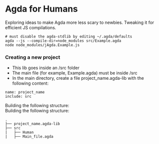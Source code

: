 # Agda for Humans

Exploring ideas to make Agda more less scary to newbies. Tweaking it for efficient JS compilations.

```
# must disable the agda-stdlib by editing ~/.agda/defaults
agda --js --compile-dir=node_modules src/Example.agda
node node_modules/jAgda.Example.js
```

### Creating a new project
- This lib goes inside an /src folder
- The main file (for example, Example.agda) must be inside /src
- In the main directory, create a file project_name.agda-lib with the following content:
```
name: project_name
include: src
```

Building the following structure:  
Building the following structure:
```
.  
├── project_name.agda-lib    
├── src    
|   ├── Human   
|   ├── Main_file.agda    
```
